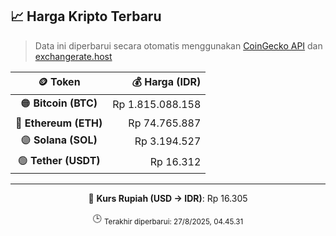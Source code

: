 

<!-- HARGA_KRIPTO -->
## 📈 Harga Kripto Terbaru

> Data ini diperbarui secara otomatis menggunakan [CoinGecko API](https://www.coingecko.com/) dan [exchangerate.host](https://exchangerate.host/)

<div align="center">

| 🪙 Token | 💰 Harga (IDR) |
|:------:|---------------:|
| 🟠 **Bitcoin (BTC)**   | Rp 1.815.088.158 |
| 🔵 **Ethereum (ETH)**  | Rp 74.765.887 |
| 🟣 **Solana (SOL)**    | Rp 3.194.527 |
| 🟢 **Tether (USDT)**   | Rp 16.312 |

---

💱 **Kurs Rupiah (USD → IDR)**: Rp 16.305

🕒 <sub>Terakhir diperbarui: 27/8/2025, 04.45.31</sub>

</div>
<!-- /HARGA_KRIPTO -->